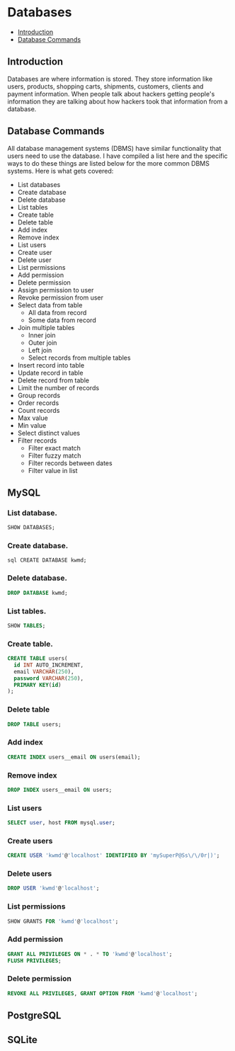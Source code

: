 # Databases

- [Introduction](#introduction)
- [Database Commands](#database-commands)

## Introduction

Databases are where information is stored. They store information like users, products, shopping carts, shipments, customers, clients and payment information. When people talk about hackers getting people's information they are talking about how hackers took that information from a database.

## Database Commands

All database management systems (DBMS) have similar functionality that users need to use the database. I have compiled a list here and the specific ways to do these things are listed below for the more common DBMS systems. Here is what gets covered:

- List databases
- Create database
- Delete database
- List tables
- Create table
- Delete table
- Add index
- Remove index
- List users
- Create user
- Delete user
- List permissions
- Add permission
- Delete permission
- Assign permission to user
- Revoke permission from user
- Select data from table
  - All data from record
  - Some data from record
- Join multiple tables
  - Inner join
  - Outer join
  - Left join
  - Select records from multiple tables
- Insert record into table
- Update record in table
- Delete record from table
- Limit the number of records
- Group records
- Order records
- Count records
- Max value
- Min value
- Select distinct values
- Filter records
  - Filter exact match
  - Filter fuzzy match
  - Filter records between dates
  - Filter value in list

## MySQL

### List database.

```sql
SHOW DATABASES;
```

### Create database.

```sql CREATE DATABASE kwmd;```

### Delete database.

```sql
DROP DATABASE kwmd;
```

### List tables.

```sql
SHOW TABLES;
```

### Create table.

```sql
CREATE TABLE users(
  id INT AUTO_INCREMENT,
  email VARCHAR(250),
  password VARCHAR(250),
  PRIMARY KEY(id)
);
```

### Delete table

```sql
DROP TABLE users;
```

### Add index

```sql
CREATE INDEX users__email ON users(email);
```

### Remove index

```sql
DROP INDEX users__email ON users;
```

### List users

```sql
SELECT user, host FROM mysql.user;
```

### Create users

```sql
CREATE USER 'kwmd'@'localhost' IDENTIFIED BY 'mySuperP@Ss\/\/0r|)';
```

### Delete users

```sql
DROP USER 'kwmd'@'localhost';
```

### List permissions

```sql
SHOW GRANTS FOR 'kwmd'@'localhost';
```

### Add permission

```sql
GRANT ALL PRIVILEGES ON * . * TO 'kwmd'@'localhost';
FLUSH PRIVILEGES;
```

### Delete permission

```sql
REVOKE ALL PRIVILEGES, GRANT OPTION FROM 'kwmd'@'localhost';
```

## PostgreSQL

## SQLite
